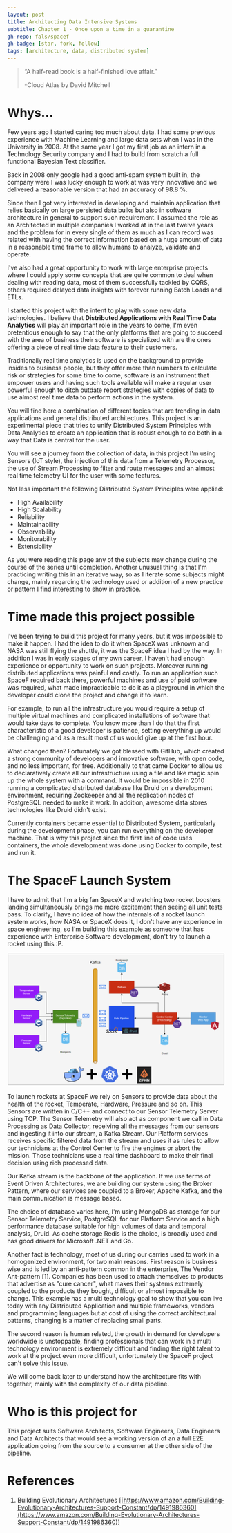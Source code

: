 ```yaml
---
layout: post
title: Architecting Data Intensive Systems
subtitle: Chapter 1 - Once upon a time in a quarantine
gh-repo: fals/spacef
gh-badge: [star, fork, follow]
tags: [architecture, data, distributed system]
---
```


> “A half-read book is a half-finished love affair.”
> 
> -Cloud Atlas by David Mitchell


# Whys…

Few years ago I started caring too much about data. I had some previous experience with Machine Learning and large data sets when I was in the University in 2008\. At the same year I got my first job as an intern in a Technology Security company and I had to build from scratch a full functional Bayesian Text classifier.

Back in 2008 only google had a good anti-spam system built in, the company were I was lucky enough to work at was very innovative and we delivered a reasonable version that had an accuracy of 98.8 %.

Since then I got very interested in developing and maintain application that relies basically on large persisted data bulks but also in software architecture in general to support such requirement. I assumed the role as an Architected in multiple companies I worked at in the last twelve years and the problem for in every single of them as much as I can record was related with having the correct information based on a huge amount of data in a reasonable time frame to allow humans to analyze, validate and operate.

I've also had a great opportunity to work with large enterprise projects where I could apply some concepts that are quite common to deal when dealing with reading data, most of them successfully tackled by CQRS, others required delayed data insights with forever running Batch Loads and ETLs.

I started this project with the intent to play with some new data technologies. I believe that <span style="font-weight: bold;">Distributed Applications with Real Time Data Analytics</span> will play an important role in the years to come, I'm even pretentious enough to say that the only platforms that are going to succeed with the area of business their software is specialized with are the ones offering a piece of real time data feature to their customers.

Traditionally real time analytics is used on the background to provide insides to business people, but they offer more than numbers to calculate risk or strategies for some time to come, software is an instrument that empower users and having such tools available will make a regular user powerful enough to ditch outdate report strategies with copies of data to use almost real time data to perform actions in the system.

You will find here a combination of different topics that are trending in data applications and general distributed architectures. This project is an experimental piece that tries to unify Distributed System Principles with Data Analytics to create an application that is robust enough to do both in a way that Data is central for the user.

You will see a journey from the collection of data, in this project I'm using Sensors (IoT style), the injection of this data from a Telemetry Processor, the use of Stream Processing to filter and route messages and an almost real time telemetry UI for the user with some features.

Not less important the following Distributed System Principles were applied:

* High Availability
* High Scalability
* Reliability
* Maintainability
* Observability
* Monitorability
* Extensibility


As you were reading this page any of the subjects may change during the course of the series until completion. Another unusual thing is that I'm practicing writing this in an iterative way, so as I iterate some subjects might change, mainly regarding the technology used or addition of a new practice or pattern I find interesting to show in practice.

# Time made this project possible

I've been trying to build this project for many years, but it was impossible to make it happen. I had the idea to do it when SpaceX was unknown and NASA was still flying the shuttle, it was the SpaceF idea I had by the way. In addition I was in early stages of my own career, I haven't had enough experience or opportunity to work on such projects. Moreover running distributed applications was painful and costly. To run an application such SpaceF required back there, powerful machines and use of paid software was required, what made impracticable to do it as a playground in which the developer could clone the project and change it to learn.

For example, to run all the infrastructure you would require a setup of multiple virtual machines and complicated installations of software that would take days to complete. You know more than I do that the first characteristic of a good developer is patience, setting everything up would be challenging and as a result most of us would give up at the first hour.<span style="mso-spacerun: yes;"> </span>

What changed then? Fortunately we got blessed with GitHub, which created a strong community of developers and innovative software, with open code, and no less important, for free. Additionally to that came Docker to allow us to declaratively create all our infrastructure using a file and like magic spin up the whole system with a command. It would be impossible in 2010 running a complicated distributed database like Druid on a development environment, requiring Zookeeper and all the replication nodes of PostgreSQL needed to make it work. In addition, awesome data stores technologies like Druid didn't exist.

Currently containers became essential to Distributed System, particularly during the development phase, you can run everything on the developer machine. That is why this project since the first line of code uses containers, the whole development was done using Docker to compile, test and run it.

# The SpaceF Launch System

I have to admit that I'm a big fan SpaceX and watching two rocket boosters landing simultaneously brings me more excitement than seeing all unit tests pass. To clarify, I have no idea of how the internals of a rocket launch system works, how NASA or SpaceX does it, I don't have any experience in space engineering, so I'm building this example as someone that has experience with Enterprise Software development, don't try to launch a rocket using this :P.

![](../img/adis/ch1_img_1.png)

To launch rockets at SpaceF we rely on Sensors to provide data about the health of the rocket, Temperate, Hardware, Pressure and so on. This Sensors are written in C/C++ and connect to our Sensor Telemetry Server using TCP. The Sensor Telemetry will also act as component we call in Data Processing as Data Collector, receiving all the messages from our sensors and ingesting it into our stream, a Kafka Stream. Our Platform services receives specific filtered data from the stream and uses it as rules to allow our technicians at the Control Center to fire the engines or abort the mission. Those technicians use a real time dashboard to make their final decision using rich processed data.

Our Kafka stream is the backbone of the application. If we use terms of Event Driven Architectures, we are building our system using the Broker Pattern, where our services are coupled to a Broker, Apache Kafka, and the main communication is message based.

The choice of database varies here, I'm using MongoDB as storage for our Sensor Telemetry Service, PostgreSQL for our Platform Service and a high performance database suitable for high volumes of data and temporal analysis, Druid. As cache storage Redis is the choice, is broadly used and has good drivers for Microsoft .NET and Go.

Another fact is technology, most of us during our carries used to work in a homogenized environment, for two main reasons. First reason is business wise and is led by an anti-pattern common in the enterprise, The Vendor Ant-pattern [1]. Companies has been used to attach themselves to products that advertise as "cure cancer", what makes their systems extremely coupled to the products they bought, difficult or almost impossible to change. This example has a multi technology goal to show that you can live today with any Distributed Application and multiple frameworks, vendors and programming languages but at cost of using the correct architectural patterns, changing is a matter of replacing small parts.

The second reason is human related, the growth in demand for developers worldwide is unstoppable, finding professionals that can work in a multi technology environment is extremely difficult and finding the right talent to work at the project even more difficult, unfortunately the SpaceF project can't solve this issue.

We will come back later to understand how the architecture fits with together, mainly with the complexity of our data pipeline.

# Who is this project for

This project suits Software Architects, Software Engineers, Data Engineers and Data Architects that would see a working version of an a full E2E application going from the source to a consumer at the other side of the pipeline.

# References

1. Building Evolutionary Architectures [[https://www.amazon.com/Building-Evolutionary-Architectures-Support-Constant/dp/1491986360](https://www.amazon.com/Building-Evolutionary-Architectures-Support-Constant/dp/1491986360)]
